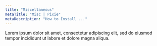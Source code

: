 ```yaml
---
title: "Miscellaneous"
metaTitle: "Misc | Pixie"
metaDescription: "How to Install ..."
---
```


Lorem ipsum dolor sit amet, consectetur adipiscing elit, sed do eiusmod tempor incididunt ut labore et dolore magna aliqua.
